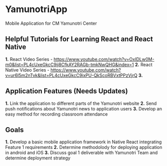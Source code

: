 # YamunotriApp
Mobile Application for CM Yamunotri Center

## Helpful Tutorials for Learning React and React Native
**1.** React Video Series - https://www.youtube.com/watch?v=OxIDLw0M-m0&list=PL4cUxeGkcC9ij8CfkAY2RAGb-tmkNwQHG&index=1
**2.** React Native Video Series - https://www.youtube.com/watch?v=ur6I5m2nTvk&list=PL4cUxeGkcC9ixPU-QkScoRBVxtPPzVjrQ
**3.** 


## Application Features (Needs Updates)
**1.** Link the application to different parts of the Yamunotri website
**2.** Send push notifications about Yamunotri news to application users
**3.** Develop an easy method for recording classroom attendance

## Goals
**1.** Develop a basic mobile application framework in Native React integrating Feature 1 requirements
**2.** Determine methodolody for deploying application in android and iOS
**3.** Discuss goal 1 deliverable with Yamunotri Team and determine deployment strategy








